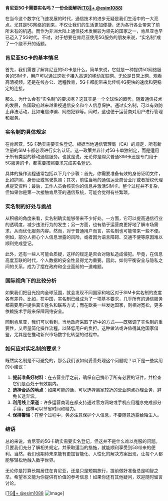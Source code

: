 **肯尼亚5G卡需要实名吗？一份全面解析[[TG💪+ @esim1088](https://t.me/s/esim1088)]**

在当今这个数字化飞速发展的时代，通信技术的进步无疑是我们生活中的一大亮点。尤其是5G网络的到来，不仅让我们的生活更加便捷，还为各行各业带来了前所未有的机遇。而作为非洲大陆上通信技术发展较为领先的国家之一，肯尼亚也早已迈入了5G时代。不过，对于想要在肯尼亚使用5G服务的朋友来说，“实名制”成了一个绕不开的话题。

### 肯尼亚5G卡的基本情况

首先，我们需要了解肯尼亚的5G卡是什么。简单来说，它就是一种提供5G网络服务的SIM卡，用户可以通过这张卡接入高速的移动互联网。无论是日常上网、观看高清视频，还是在线办公、远程教育，5G卡都能带来比传统4G更快的速度和更稳定的连接。

那么，为什么会有“实名制”的要求呢？这其实是一个全球性的趋势。随着通信技术的发展，各国政府越来越重视通信安全和个人信息保护。通过实名制，可以有效防止非法活动，比如电信诈骗、网络犯罪等。同时，这也便于运营商对用户进行管理和服务。

### 实名制的具体规定

在肯尼亚，5G卡确实需要实名登记。根据当地通信管理局（CA）的规定，所有新注册的SIM卡都必须进行实名认证。这一政策并非针对5G卡单独制定，而是适用于所有类型的移动通信服务。也就是说，无论你是购买普通SIM卡还是专门用于5G服务的卡，都需要按照要求完成实名登记。

具体的操作流程通常包括以下几个步骤：首先，你需要准备有效的身份证明文件，比如护照、身份证或驾驶执照；其次，前往当地的通信运营商营业厅或者授权代理点提交资料；最后，工作人员会核实你的信息并激活SIM卡。整个过程并不复杂，但如果你是第一次接触肯尼亚的通信系统，可能会觉得有些繁琐。

### 实名制的好处与挑战

从积极的角度来看，实名制确实能够带来不少好处。一方面，它可以提高通信行业的透明度，减少违法行为的发生；另一方面，也有助于运营商更好地了解市场需求，从而优化服务内容。然而，对于普通用户而言，实名制也可能带来一些不便。例如，部分人担心个人信息泄露的风险，或者因为语言障碍、交通不便等原因难以顺利完成登记。

此外，还有一些人可能会质疑，这样的规定是否会对隐私造成侵犯。毕竟，在信息高度互联的时代，个人数据的安全性显得尤为重要。因此，如何平衡安全与隐私之间的关系，成为了摆在政府和企业面前的一道难题。

### 国际视角下的比较分析

如果我们把目光投向全球范围，就会发现不同国家和地区对于SIM卡实名制的态度各有差异。比如，在中国，实名制已经成为了一项基本要求，几乎所有的通信服务都需要用户提供真实姓名和联系方式；而在欧美一些发达国家，则相对宽松，更多依赖技术手段来保障网络安全。

回到肯尼亚，我们可以看到，当地政府采取了折中的方式——既强调了实名制的重要性，又尽量简化操作流程，以降低用户的负担。这种做法或许值得其他国家借鉴，尤其是在推动新兴市场数字化转型的过程中。

### 如何应对实名制的要求？

既然实名制是不可避免的，那么我们该如何妥善处理这个问题呢？以下是一些实用的小建议：

1. **提前准备好材料**：在去营业厅之前，确保自己携带了所有必要的证件，并检查它们是否处于有效期内。
2. **选择合适的地点**：如果可能的话，可以选择离家较近的营业网点办理业务，避免长途奔波。
3. **利用线上渠道**：许多运营商现在都支持通过官方网站或手机应用程序完成部分手续，这样可以节省时间和精力。
4. **保持警惕**：在整个过程中，务必注意保护个人信息，不要随意透露给陌生人。

### 结语

总的来说，肯尼亚的5G卡确实需要实名登记，但这并不是什么难以克服的问题。只要我们充分了解相关规定，并采取适当的措施，就能顺利享受到5G带来的便利。当然，我们也期待未来能有更加智能化、人性化的解决方案出现，让每个人都能够轻松地融入数字世界。

无论你是打算长期居住在肯尼亚，还是只是短期旅行，提前做好准备总是明智之举。希望本文能为你提供有价值的参考信息！如果你还有其他疑问，欢迎随时留言讨论。

[[TG💪+ @esim1088](https://t.me/s/esim1088) ![Image](https://i.postimg.cc/4NQfJmqS/Snipaste-2025-05-13-00-14-12.png)]